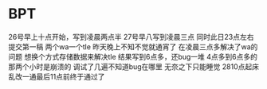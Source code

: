 # BPT
​26号早上十点开始，写到凌晨两点半
​27号早八写到凌晨三点
同时此日23点左右提交第一稿
两个wa一个tle
​昨天晚上不知不觉就通宵了
在凌晨三点多解决了wa的问题
想换个方式存储数据来解决tle
结果写到6点多，还bug一堆
​4点多到6点多的那两个小时是崩溃的
调试了几遍​不知道bug在哪里
​无奈之下只能睡觉
​2810点起床乱改一通
​最后11点前终于通过了
